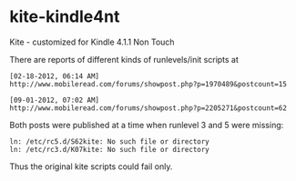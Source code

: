 kite-kindle4nt
==============

Kite - customized for Kindle 4.1.1 Non Touch

There are reports of different kinds of runlevels/init scripts at 

```
[02-18-2012, 06:14 AM]
http://www.mobileread.com/forums/showpost.php?p=1970489&postcount=15

[09-01-2012, 07:02 AM]
http://www.mobileread.com/forums/showpost.php?p=2205271&postcount=62
```

Both posts were published at a time when runlevel 3 and 5 were missing:

```
ln: /etc/rc5.d/S62kite: No such file or directory
ln: /etc/rc3.d/K07kite: No such file or directory
```

Thus the original kite scripts could fail only.



